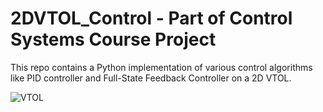 # 2DVTOL_Control - Part of Control Systems Course Project
This repo contains a Python implementation of various control algorithms like PID controller and Full-State Feedback Controller on a 2D VTOL.

![VTOL](https://github.com/vshivaraman/2DVTOL_Control/assets/54199584/0db1e671-6360-4512-947a-8d96f586d29c)



